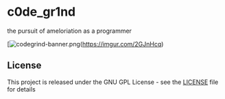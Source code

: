 # c0de_gr1nd
the pursuit of ameloriation as a programmer

[![codegrind-banner.png](https://i.imgur.com/2GJnHcq.gif)(https://imgur.com/2GJnHcq)

## License
This project is released under the GNU GPL License - see the [LICENSE](LICENSE) file for details